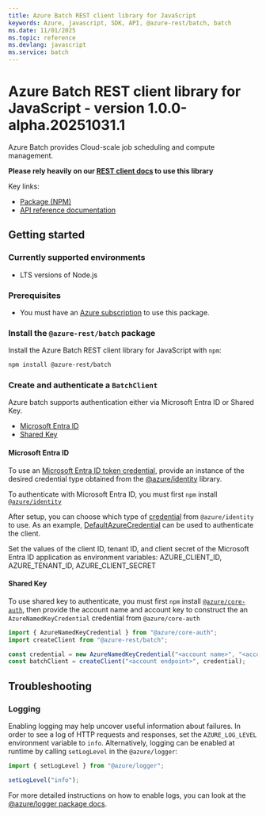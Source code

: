 ```yaml
---
title: Azure Batch REST client library for JavaScript
keywords: Azure, javascript, SDK, API, @azure-rest/batch, batch
ms.date: 11/01/2025
ms.topic: reference
ms.devlang: javascript
ms.service: batch
---
```

# Azure Batch REST client library for JavaScript - version 1.0.0-alpha.20251031.1 


Azure Batch provides Cloud-scale job scheduling and compute management.

**Please rely heavily on our [REST client docs](https://github.com/Azure/azure-sdk-for-js/blob/main/documentation/rest-clients.md) to use this library**

Key links:

- [Package (NPM)](https://www.npmjs.com/package/@azure-rest/batch)
- [API reference documentation](https://learn.microsoft.com/javascript/api/@azure-rest/batch)

## Getting started

### Currently supported environments

- LTS versions of Node.js

### Prerequisites

- You must have an [Azure subscription](https://azure.microsoft.com/free/) to use this package.

### Install the `@azure-rest/batch` package

Install the Azure Batch REST client library for JavaScript with `npm`:

```bash
npm install @azure-rest/batch
```

### Create and authenticate a `BatchClient`

Azure batch supports authentication either via Microsoft Entra ID or Shared Key.

- [Microsoft Entra ID](#microsoft-entra-id)
- [Shared Key](#shared-key)

#### Microsoft Entra ID

To use an [Microsoft Entra ID token credential](https://github.com/Azure/azure-sdk-for-js/blob/main/sdk/identity/identity/samples/AzureIdentityExamples.md#authenticating-with-a-pre-fetched-access-token),
provide an instance of the desired credential type obtained from the
[@azure/identity](https://github.com/Azure/azure-sdk-for-js/tree/main/sdk/identity/identity#credentials) library.

To authenticate with Microsoft Entra ID, you must first `npm` install [`@azure/identity`](https://www.npmjs.com/package/@azure/identity)

After setup, you can choose which type of [credential](https://github.com/Azure/azure-sdk-for-js/tree/main/sdk/identity/identity#credentials) from `@azure/identity` to use.
As an example, [DefaultAzureCredential](https://github.com/Azure/azure-sdk-for-js/tree/main/sdk/identity/identity#defaultazurecredential)
can be used to authenticate the client.

Set the values of the client ID, tenant ID, and client secret of the Microsoft Entra ID application as environment variables:
AZURE_CLIENT_ID, AZURE_TENANT_ID, AZURE_CLIENT_SECRET

#### Shared Key

To use shared key to authenticate, you must first `npm` install [`@azure/core-auth`](https://www.npmjs.com/package/@azure/core-auth), then provide the account name and account key to construct the an `AzureNamedKeyCredential` credential from `@azure/core-auth`

```ts snippet:ReadmeSampleCreateClient_Node
import { AzureNamedKeyCredential } from "@azure/core-auth";
import createClient from "@azure-rest/batch";

const credential = new AzureNamedKeyCredential("<account name>", "<account key>");
const batchClient = createClient("<account endpoint>", credential);
```

## Troubleshooting

### Logging

Enabling logging may help uncover useful information about failures. In order to see a log of HTTP requests and responses, set the `AZURE_LOG_LEVEL` environment variable to `info`. Alternatively, logging can be enabled at runtime by calling `setLogLevel` in the `@azure/logger`:

```ts snippet:SetLogLevel
import { setLogLevel } from "@azure/logger";

setLogLevel("info");
```

For more detailed instructions on how to enable logs, you can look at the [@azure/logger package docs](https://github.com/Azure/azure-sdk-for-js/tree/main/sdk/core/logger).

